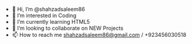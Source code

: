 - 👋 Hi, I’m @shahzadsaleem86
- 👀 I’m interested in Coding
- 🌱 I’m currently learning HTML5
- 💞️ I’m looking to collaborate on NEW Projects
- 📫 How to reach me shahzadsaleem86@gmail.com / +923456030518

<!---
shahzadsaleem86/shahzadsaleem86 is a ✨ special ✨ repository because its `README.md` (this file) appears on your GitHub profile.
You can click the Preview link to take a look at your changes.
--->
